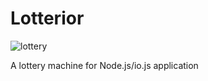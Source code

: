# Lotterior

![lottery](http://lewis-manning.co.uk/wp-content/uploads/2015/01/Lottery-Balls-014.jpg)

A lottery machine for Node.js/io.js application
